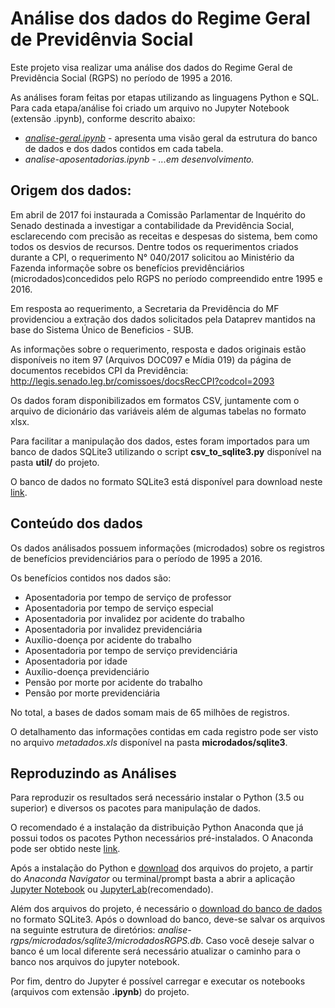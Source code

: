# Análise dos dados do Regime Geral de Previdênvia Social 

Este projeto visa realizar uma análise dos dados do Regime Geral de Previdência Social (RGPS) no período de 1995 a 2016.

As análises foram feitas por etapas utilizando as linguagens Python e SQL. Para cada etapa/análise foi criado um arquivo no Jupyter Notebook (extensão .ipynb), conforme descrito abaixo:

* [*analise-geral.ipynb*](https://github.com/cpatrickalves/analise-rgps/blob/master/analise-geral.ipynb) - apresenta uma visão geral da estrutura do banco de dados e dos dados contidos em cada tabela.
* *analise-aposentadorias.ipynb* - *...em desenvolvimento.*

## Origem dos dados:

Em abril de 2017 foi instaurada a Comissão Parlamentar de Inquérito do Senado destinada a investigar a contabilidade da Previdência Social, esclarecendo com precisão as receitas e despesas do sistema, bem
como todos os desvios de recursos. Dentre todos os requerimentos criados durante a CPI, o requerimento N° 040/2017 solicitou ao Ministério da Fazenda informaçõe sobre os benefícios previdênciários (microdados)concedidos pelo RGPS no período compreendido entre 1995 e 2016. 

Em resposta ao requerimento, a Secretaria da Previdência do MF providenciou a extração dos dados solicitados pela Dataprev mantidos na base do Sistema Único de Beneficios - SUB.

As informações sobre o requerimento, resposta e dados originais estão disponíveis no item 97 (Arquivos DOC097 e Mídia 019) da página de documentos recebidos CPI da Previdência: http://legis.senado.leg.br/comissoes/docsRecCPI?codcol=2093

Os dados foram disponibilizados em formatos CSV, juntamente com o arquivo de dicionário das variáveis além de algumas tabelas no formato xlsx.

Para facilitar a manipulação dos dados, estes foram importados para um banco de dados SQLite3 utilizando o script **csv_to_sqlite3.py** disponível na pasta **util/** do projeto.

O banco de dados no formato SQLite3 está disponível para download neste [link](https://drive.google.com/drive/folders/1Mo6T6qU786GuOq-gMU322DmZzMCBlq3y?usp=sharing).

## Conteúdo dos dados

Os dados análisados possuem informações (microdados) sobre os registros de benefícios previdenciários para o período de 1995 a 2016.

Os benefícios contidos nos dados são:
* Aposentadoria por tempo de serviço de professor	
* Aposentadoria por tempo de serviço especial
* Aposentadoria por invalidez por acidente do trabalho
* Aposentadoria por invalidez previdenciária
* Auxílio-doença por acidente do trabalho
* Aposentadoria por tempo de serviço previdenciária
* Aposentadoria por idade
* Auxílio-doença previdenciário
* Pensão por morte por acidente do trabalho
* Pensão por morte previdenciária	

No total, a bases de dados somam mais de 65 milhões de registros.

O detalhamento das informações contidas em cada registro pode ser visto no arquivo *metadados.xls* disponível na pasta **microdados/sqlite3**.

## Reproduzindo as Análises

Para reproduzir os resultados será necessário instalar o Python (3.5 ou superior) e diversos os pacotes para manipulação de dados.

O recomendado é a instalação da distribuição Python Anaconda que já possui todos os pacotes Python necessários pré-instalados. O Anaconda pode ser obtido neste [link](https://anaconda.org/anaconda/python).

Após a instalação do Python e [download](https://github.com/cpatrickalves/analise-rgps/archive/master.zip) dos arquivos do projeto, a partir do *Anaconda Navigator* ou terminal/prompt basta a abrir a aplicação [Jupyter Notebook](https://jupyter-notebook-beginner-guide.readthedocs.io/en/latest/) ou [JupyterLab](https://jupyterlab.readthedocs.io/en/stable/)(recomendado). 

Além dos arquivos do projeto, é necessário o [download do banco de dados](https://drive.google.com/drive/folders/1Mo6T6qU786GuOq-gMU322DmZzMCBlq3y?usp=sharing) no formato SQLite3. Após o download do banco, deve-se salvar os arquivos na seguinte estrutura de diretórios: *analise-rgps/microdados/sqlite3/microdadosRGPS.db*. Caso você deseje salvar o banco é um local diferente será necessário atualizar o caminho para o banco nos arquivos do jupyter notebook.

Por fim, dentro do Jupyter é possível carregar e executar os notebooks (arquivos com extensão **.ipynb**) do projeto.


